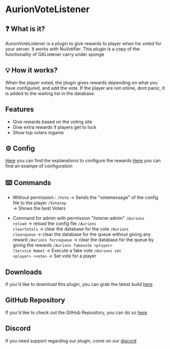 # AurionVoteListener

## ❓ What is it?

AurionVoteListener is a plugin to give rewards to player when his voted for your server. It works with NuVotifier. This plugin is a copy of the functionality of GAListener carry under sponge


## 💡 How it works?

When the player voted, the plugin gives rewards depending on what you have configured, and add the vote. If the player are not online, dont panic, It is added to the waiting list in the database.

## Features

* Give rewards based on the voting site
* Give extra rewards if players get to luck
* Show top voters ingame

## ⚙️ Config

[Here](https://github.com/Mineaurion/AurionVoteListener/blob/master/configuration.md) you can find the explanations to configure the rewards
[Here](https://github.com/Mineaurion/AurionVoteListener/blob/master/example) you can find an exampe of configuration

## ⌨️ Commands

* Without permission :
<code>/Vote</code> -> Sends the "votemessage" of the config file to the player
<code>/Votetop </code>-> Shows the best Voters

* Command for admin with permission "listener.admin"
<code>/Aurions reload</code> -> reload the config file
<code>/Aurions cleartotals</code> -> clear the database for the vote
<code>/Aurions clearqueue</code> ->  clear the database for the queue without giving any reward
<code>/Aurions forcequeue</code> -> clear the database for the queue by giving the rewards
<code>/Aurions fakevote &lt;player&gt; [Service Name]</code> -> Execute a fake vote
<code>/Aurions set &lt;player&gt; &lt;vote&gt;</code> -> Set vote for a player

## Downloads
If you'd like to download this plugin, you can grab the latest build [here](https://github.com/Mineaurion/AurionVoteListener/releases)

## GitHub Repository
If you'd like to check out the GitHub Repository, you can do so [here](https://github.com/Mineaurion/AurionVoteListener)

## Discord

If you need support regarding our plugin, come on our [discord](https://discord.gg/Zn4ZbP9)
